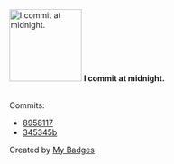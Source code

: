 <img src="https://my-badges.github.io/my-badges/midnight-commits.png" alt="I commit at midnight." title="I commit at midnight." width="128">
<strong>I commit at midnight.</strong>
<br><br>

Commits:

- <a href="https://github.com/Rignchen/Gigantica/commit/89581172350063262fbd24ae7ec3455163add8f1">8958117</a>
- <a href="https://github.com/Rignchen/MatliceSorcery2/commit/345345b2473e5584182a24e6688e6ed417b961b4">345345b</a>


Created by <a href="https://github.com/my-badges/my-badges">My Badges</a>
